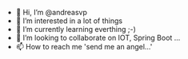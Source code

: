 - 👋 Hi, I’m @andreasvp
- 👀 I’m interested in a lot of things
- 🌱 I’m currently learning everthing ;-)
- 💞️ I’m looking to collaborate on IOT, Spring Boot ...
- 📫 How to reach me 'send me an angel...'

<!---
andreasvp/andreasvp is a ✨ special ✨ repository because its `README.md` (this file) appears on your GitHub profile.
--->
